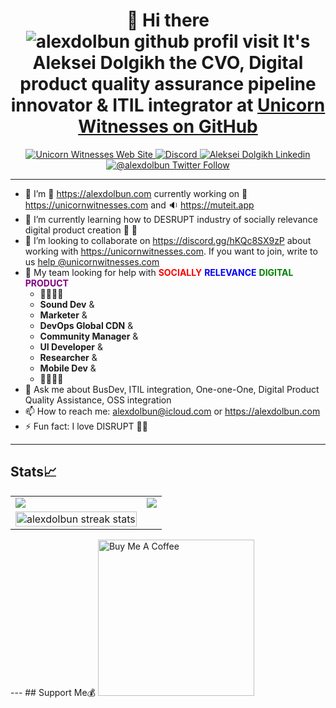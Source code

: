 <h1 align="center"> 🎴 Hi there <img src="https://komarev.com/ghpvc/?username=alexdolbun&label=People%20visit%20this%20profile&color=blueviolet&style=flat-square" alt="alexdolbun github profil visit" /> It's Aleksei Dolgikh the CVO, Digital product quality assurance pipeline innovator & ITIL integrator at <a href="https://github.com/unicornwitnesses" target="_blank">Unicorn Witnesses on GitHub<a/></h1>

<p align="center">
  <a href="https://unicornwitnesses.com" target="_blank">
    <img alt="Unicorn Witnesses Web Site" src="https://img.shields.io/badge/WWW%20of%20Unicorn%20Witnesses-FF6719?style=for-the-badge&logo=substack&logoColor=white">
   <a/>
  <a href="https://discord.gg/hKQc8SX9zP" target="_blank">
    <img alt="Discord" src="https://img.shields.io/discord/826069747179061260?logo=discord&logoColor=white&style=for-the-badge">
   <a/>
  <a href="https://linkedin.com/in/alexdolbun" target="_blank">
    <img alt="Aleksei Dolgikh Linkedin" src="https://img.shields.io/badge/LinkedIn-0077B5?style=for-the-badge&logo=linkedin&logoColor=white">
  <a/>
  <a href="https://twitter.com/alexdolbun" target="_blank">
    <img alt="@alexdolbun Twitter Follow" src="https://img.shields.io/twitter/follow/alexdolbun?style=social">
  <a/>
</p>

---
    
- 🔭 I’m 🎴 <a href="https://alexdolbun.com" target="_blank">https://alexdolbun.com<a/> currently working on 🦄 <a href="https://unicornwitnesses.com" target="_blank">https://unicornwitnesses.com<a/> and 🔉 <a href="https://muteit.app" target="_blank">https://muteit.app<a/>
- 🌱 I’m currently learning how to DESRUPT industry of socially relevance digital product creation 🚀 🦄
- 👯 I’m looking to collaborate on <a href="https://discord.gg/hKQc8SX9zP" target="_blank">https://discord.gg/hKQc8SX9zP<a/> about working with <a href="https://unicornwitnesses.com" target="_blank">https://unicornwitnesses.com<a/>. If you want to join, write to us <a target="_blank" href="mailto:help@unicornwitnesses.com?subject=Hi%20the%20Unicorn%20Witnesses%20Community!&amp;body=Let's%20collaborate!%20🦄">help @unicornwitnesses.com</a>
- 🤔 My team looking for help with <a style="color:red">**SOCIALLY**</a> <span style="color:blue">**RELEVANCE**</span> <span style="color:green">**DIGITAL**</span> <span style="color:purple">**PRODUCT**</span> 
    - 📢📢📢🆘
    - **Sound Dev** & 
    - **Marketer** & 
    - **DevOps Global CDN** & 
    - **Community Manager** & 
    - **UI Developer** & 
    - **Researcher** & 
    - **Mobile Dev** &
    - 📢📢📢🆘
- 💬 Ask me about BusDev, ITIL integration, One-one-One, Digital Product Quality Assistance, OSS integration
- 📫 How to reach me: alexdolbun@icloud.com or <a href="https://alexdolbun.com" target="_blank">https://alexdolbun.com<a/>
- ⚡ Fun fact: I love DISRUPT 🦄🚀
    
---
## Stats📈
    
<table align="center" cellspacing="0" cellpadding="0" border="0">
   <tr>
    <td>
      <a href="https://alexdolbun.com" target="_blank">
        <img src="https://github-readme-stats.vercel.app/api?username=alexdolbun&show_icons=true&include_all_commits=true&theme=tokyonight">
      <a/>
    </td>
    <td>
      <a href="https://alexdolbun.com" target="_blank">
        <img src="https://github-readme-stats.vercel.app/api/top-langs/?username=alexdolbun&layout=compact&theme=tokyonight">
      <a/>
    </td>
   </tr>
  <td>
      <a href="https://alexdolbun.com" target="_blank">
  <img width="100%" src="https://github-readme-streak-stats.herokuapp.com/?user=alexdolbun&theme=highcontrast" alt="alexdolbun streak stats" />
        <a/>
    </td>
</table>
---
## Support Me💰
 <a href="https://www.buymeacoffee.com/alexdolbun" target="_blank"><img src="https://cdn.buymeacoffee.com/buttons/v2/default-yellow.png" alt="Buy Me A Coffee" width="250" ></a>

